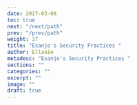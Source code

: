 ```yaml
---
date: 2017-03-08
toc: true
next: "/next/path"
prev: "/prev/path"
weight: 17
title: "Esanjo's Security Practices "
author: Ellanie
metadesc: "Esanjo's Security Practices "
sections: ""
categories: ""
excerpt: ""
image: ""
draft: true
---
```

